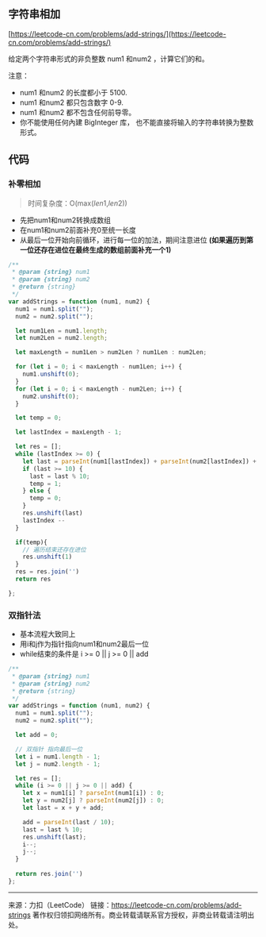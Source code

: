 ## 字符串相加

[https://leetcode-cn.com/problems/add-strings/](https://leetcode-cn.com/problems/add-strings/)



给定两个字符串形式的非负整数 num1 和num2 ，计算它们的和。

注意：

* num1 和num2 的长度都小于 5100.
* num1 和num2 都只包含数字 0-9.
* num1 和num2 都不包含任何前导零。
* 你不能使用任何內建 BigInteger 库， 也不能直接将输入的字符串转换为整数形式。



## 代码





### 补零相加

>时间复杂度：O(max(*len*1,*len*2))

* 先把num1和num2转换成数组
* 在num1和num2前面补充0至统一长度
* 从最后一位开始向前循环，进行每一位的加法，期间注意进位  **(如果遍历到第一位还存在进位在最终生成的数组前面补充一个1)**

```js
/**
 * @param {string} num1
 * @param {string} num2
 * @return {string}
 */
var addStrings = function (num1, num2) {
  num1 = num1.split("");
  num2 = num2.split("");

  let num1Len = num1.length;
  let num2Len = num2.length;

  let maxLength = num1Len > num2Len ? num1Len : num2Len;

  for (let i = 0; i < maxLength - num1Len; i++) {
    num1.unshift(0);
  }
  for (let i = 0; i < maxLength - num2Len; i++) {
    num2.unshift(0);
  }

  let temp = 0;

  let lastIndex = maxLength - 1;

  let res = [];
  while (lastIndex >= 0) {
    let last = parseInt(num1[lastIndex]) + parseInt(num2[lastIndex]) + temp;
    if (last >= 10) {
      last = last % 10;
      temp = 1;
    } else {
      temp = 0;
    }
    res.unshift(last)
    lastIndex --
  }

  if(temp){
    // 遍历结束还存在进位
    res.unshift(1)
  }
  res = res.join('')
  return res 

};

```





### 双指针法

* 基本流程大致同上
* 用i和j作为指针指向num1和num2最后一位
* while结束的条件是 i >= 0 || j >= 0 || add

```js
/**
 * @param {string} num1
 * @param {string} num2
 * @return {string}
 */
var addStrings = function (num1, num2) {
  num1 = num1.split("");
  num2 = num2.split("");

  let add = 0;

  // 双指针 指向最后一位
  let i = num1.length - 1;
  let j = num2.length - 1;

  let res = [];
  while (i >= 0 || j >= 0 || add) {
    let x = num1[i] ? parseInt(num1[i]) : 0;
    let y = num2[j] ? parseInt(num2[j]) : 0;
    let last = x + y + add;

    add = parseInt(last / 10);
    last = last % 10;
    res.unshift(last);
    i--;
    j--;
  }
  
  return res.join('')
};
```











----

来源：力扣（LeetCode）
链接：https://leetcode-cn.com/problems/add-strings
著作权归领扣网络所有。商业转载请联系官方授权，非商业转载请注明出处。